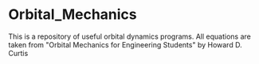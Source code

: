 # Orbital_Mechanics

This is a repository of useful orbital dynamics programs. All equations are taken from "Orbital Mechanics for Engineering Students" by Howard D. Curtis
